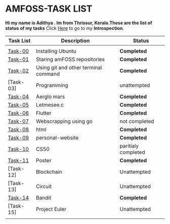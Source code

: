 # AMFOSS-TASK LIST
**Hi my name is Adithya . Im from Thrissur, Kerala.These are the list of status of my tasks**
Click [Here](https://github.com/adithyarjndrn/amfoss-tasks/tree/main/introspection) to go to my **Introspection**.
 
| **Task List** |   **Description**  |   **Status**|  
| --------------|--------------------| ------------| 
|               |       |             |
|  [Task-00](https://github.com/adithyarjndrn/amfoss-tasks/tree/main/task-00)| Installing Ubuntu  |**Completed**|
|  [Task-01](https://github.com/adithyarjndrn/amfoss-tasks/tree/main/task-02)              | Staring amFOSS repositories|**Completed**             |
|  [Task-02](https://github.com/adithyarjndrn/amfoss-tasks/tree/main/task-03)              | Using git and other terminal command	                   |**Completed**             |
|  [Task-03]           | Programming         | unattempted            |
|  [Task-04](https://github.com/adithyarjndrn/amfoss-tasks/tree/main/task-04)             | Aerglo mars	        |**Completed**             |
|  [Task-05](https://github.com/adithyarjndrn/amfoss-tasks/tree/main/task-05)            | Letmesee.c          | **Completed**            |
|  [Task-06](https://github.com/adithyarjndrn/amfoss-tasks/tree/main/task-06)               | Flutter             |**Completed**             |
|  [Task-07](https://github.com/adithyarjndrn/amfoss-tasks/tree/main/task-07)              | Webscrapping using go| not completed            | 
|  [Task-08](https://github.com/adithyarjndrn/amfoss-tasks/tree/main/task-08)              | html                | **Completed**          |
|  [Task-09](https://github.com/adithyarjndrn/amfoss-tasks/tree/main/task-09)              | personal-website    |**Completed**             | 
|  [Task-10](https://github.com/adithyarjndrn/amfoss-tasks/tree/main/task-10)              | CS50                | paritialy completed 
|  [Task-11](https://github.com/adithyarjndrn/amfoss-tasks/tree/main/task-11)               | Poster              |**Completed** 
|  [Task-12]             | Blockchain          | Unattempted
|  [Task-13]          | Circuit             | Unattempted
|  [Task-14](https://github.com/adithyarjndrn/amfoss-tasks/tree/main/task-14)              | Bandit              |**Completed**
|  [Task-15]            | Project Euler       | Unattempted
|               |
